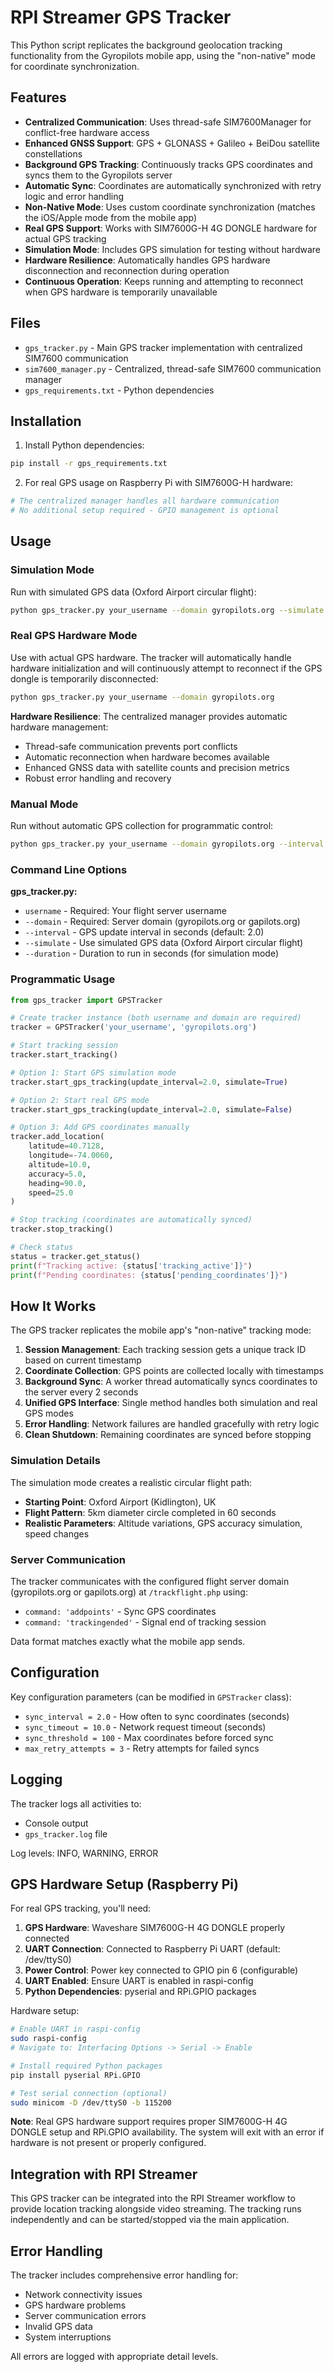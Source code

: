 # RPI Streamer GPS Tracker

This Python script replicates the background geolocation tracking functionality from the Gyropilots mobile app, using the "non-native" mode for coordinate synchronization.

## Features

- **Centralized Communication**: Uses thread-safe SIM7600Manager for conflict-free hardware access
- **Enhanced GNSS Support**: GPS + GLONASS + Galileo + BeiDou satellite constellations
- **Background GPS Tracking**: Continuously tracks GPS coordinates and syncs them to the Gyropilots server
- **Automatic Sync**: Coordinates are automatically synchronized with retry logic and error handling
- **Non-Native Mode**: Uses custom coordinate synchronization (matches the iOS/Apple mode from the mobile app)
- **Real GPS Support**: Works with SIM7600G-H 4G DONGLE hardware for actual GPS tracking
- **Simulation Mode**: Includes GPS simulation for testing without hardware
- **Hardware Resilience**: Automatically handles GPS hardware disconnection and reconnection during operation
- **Continuous Operation**: Keeps running and attempting to reconnect when GPS hardware is temporarily unavailable

## Files

- `gps_tracker.py` - Main GPS tracker implementation with centralized SIM7600 communication
- `sim7600_manager.py` - Centralized, thread-safe SIM7600 communication manager
- `gps_requirements.txt` - Python dependencies

## Installation

1. Install Python dependencies:
```bash
pip install -r gps_requirements.txt
```

2. For real GPS usage on Raspberry Pi with SIM7600G-H hardware:
```bash
# The centralized manager handles all hardware communication
# No additional setup required - GPIO management is optional
```

## Usage

### Simulation Mode

Run with simulated GPS data (Oxford Airport circular flight):
```bash
python gps_tracker.py your_username --domain gyropilots.org --simulate --duration 60
```

### Real GPS Hardware Mode

Use with actual GPS hardware. The tracker will automatically handle hardware initialization and will continuously attempt to reconnect if the GPS dongle is temporarily disconnected:

```bash
python gps_tracker.py your_username --domain gyropilots.org
```

**Hardware Resilience**: The centralized manager provides automatic hardware management:
- Thread-safe communication prevents port conflicts
- Automatic reconnection when hardware becomes available
- Enhanced GNSS data with satellite counts and precision metrics
- Robust error handling and recovery

### Manual Mode

Run without automatic GPS collection for programmatic control:
```bash
python gps_tracker.py your_username --domain gyropilots.org --interval 10
```

### Command Line Options

**gps_tracker.py:**
- `username` - Required: Your flight server username
- `--domain` - Required: Server domain (gyropilots.org or gapilots.org)
- `--interval` - GPS update interval in seconds (default: 2.0)
- `--simulate` - Use simulated GPS data (Oxford Airport circular flight)
- `--duration` - Duration to run in seconds (for simulation mode)

### Programmatic Usage

```python
from gps_tracker import GPSTracker

# Create tracker instance (both username and domain are required)
tracker = GPSTracker('your_username', 'gyropilots.org')

# Start tracking session
tracker.start_tracking()

# Option 1: Start GPS simulation mode
tracker.start_gps_tracking(update_interval=2.0, simulate=True)

# Option 2: Start real GPS mode
tracker.start_gps_tracking(update_interval=2.0, simulate=False)

# Option 3: Add GPS coordinates manually
tracker.add_location(
    latitude=40.7128,
    longitude=-74.0060,
    altitude=10.0,
    accuracy=5.0,
    heading=90.0,
    speed=25.0
)

# Stop tracking (coordinates are automatically synced)
tracker.stop_tracking()

# Check status
status = tracker.get_status()
print(f"Tracking active: {status['tracking_active']}")
print(f"Pending coordinates: {status['pending_coordinates']}")
```

## How It Works

The GPS tracker replicates the mobile app's "non-native" tracking mode:

1. **Session Management**: Each tracking session gets a unique track ID based on current timestamp
2. **Coordinate Collection**: GPS points are collected locally with timestamps
3. **Background Sync**: A worker thread automatically syncs coordinates to the server every 2 seconds
4. **Unified GPS Interface**: Single method handles both simulation and real GPS modes
5. **Error Handling**: Network failures are handled gracefully with retry logic
6. **Clean Shutdown**: Remaining coordinates are synced before stopping

### Simulation Details

The simulation mode creates a realistic circular flight path:
- **Starting Point**: Oxford Airport (Kidlington), UK
- **Flight Pattern**: 5km diameter circle completed in 60 seconds  
- **Realistic Parameters**: Altitude variations, GPS accuracy simulation, speed changes

### Server Communication

The tracker communicates with the configured flight server domain (gyropilots.org or gapilots.org) at `/trackflight.php` using:

- `command: 'addpoints'` - Sync GPS coordinates
- `command: 'trackingended'` - Signal end of tracking session

Data format matches exactly what the mobile app sends.

## Configuration

Key configuration parameters (can be modified in `GPSTracker` class):

- `sync_interval = 2.0` - How often to sync coordinates (seconds)
- `sync_timeout = 10.0` - Network request timeout (seconds)
- `sync_threshold = 100` - Max coordinates before forced sync
- `max_retry_attempts = 3` - Retry attempts for failed syncs

## Logging

The tracker logs all activities to:
- Console output
- `gps_tracker.log` file

Log levels: INFO, WARNING, ERROR

## GPS Hardware Setup (Raspberry Pi)

For real GPS tracking, you'll need:

1. **GPS Hardware**: Waveshare SIM7600G-H 4G DONGLE properly connected
2. **UART Connection**: Connected to Raspberry Pi UART (default: /dev/ttyS0)
3. **Power Control**: Power key connected to GPIO pin 6 (configurable)
4. **UART Enabled**: Ensure UART is enabled in raspi-config
5. **Python Dependencies**: pyserial and RPi.GPIO packages

Hardware setup:
```bash
# Enable UART in raspi-config
sudo raspi-config
# Navigate to: Interfacing Options -> Serial -> Enable

# Install required Python packages
pip install pyserial RPi.GPIO

# Test serial connection (optional)
sudo minicom -D /dev/ttyS0 -b 115200
```

**Note**: Real GPS hardware support requires proper SIM7600G-H 4G DONGLE setup and RPi.GPIO availability. The system will exit with an error if hardware is not present or properly configured.

## Integration with RPI Streamer

This GPS tracker can be integrated into the RPI Streamer workflow to provide location tracking alongside video streaming. The tracking runs independently and can be started/stopped via the main application.

## Error Handling

The tracker includes comprehensive error handling for:
- Network connectivity issues
- GPS hardware problems
- Server communication errors
- Invalid GPS data
- System interruptions

All errors are logged with appropriate detail levels.
